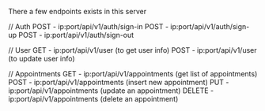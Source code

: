 There a few endpoints exists in this server

// Auth
POST - ip:port/api/v1/auth/sign-in
POST - ip:port/api/v1/auth/sign-up
POST - ip:port/api/v1/auth/sign-out

// User
GET - ip:port/api/v1/user (to get user info)
POST - ip:port/api/v1/user (to update user info)

// Appointments
GET - ip:port/api/v1/appointments (get list of appointments)
POST - ip:port/api/v1/appointments (insert new appointment)
PUT - ip:port/api/v1/appointments (update an appointment)
DELETE - ip:port/api/v1/appointments (delete an appointment)
